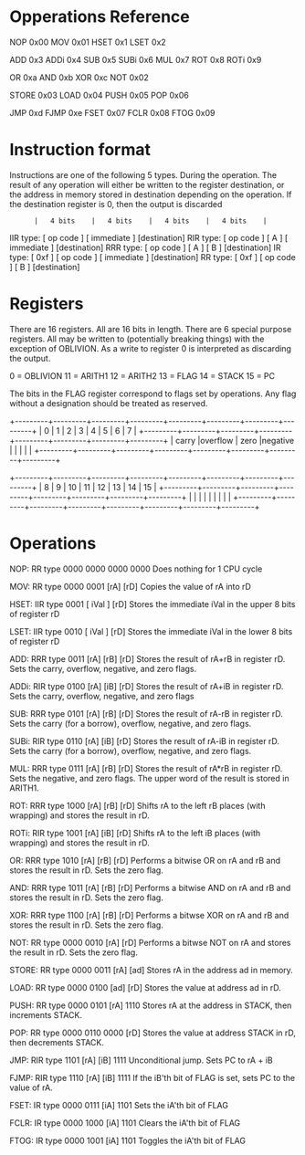 Opperations Reference
=====================

NOP		0x00
MOV		0x01
HSET	0x1
LSET	0x2

ADD		0x3
ADDi	0x4
SUB		0x5
SUBi	0x6
MUL		0x7
ROT		0x8
ROTi	0x9

OR		0xa
AND 	0xb
XOR		0xc
NOT 	0x02

STORE	0x03
LOAD	0x04
PUSH	0x05
POP		0x06

JMP		0xd
FJMP    0xe
FSET    0x07
FCLR    0x08
FTOG    0x09

Instruction format
==================

Instructions are one of the following 5 types. During the operation. The result of any operation will either be written to the register destination, or the address in memory stored in destination depending on the operation. If the destination register is 0, then the output is discarded

          |   4 bits    |   4 bits    |   4 bits    |   4 bits    |
IIR type:  [  op code  ] [       immediate         ] [destination]
RIR type:  [  op code  ] [     A     ] [ immediate ] [destination]
RRR type:  [  op code  ] [     A     ] [     B     ] [destination]
IR  type:  [    0xf    ] [  op code  ] [ immediate ] [destination]
RR  type:  [    0xf    ] [  op code  ] [     B     ] [destination]

Registers
=========

There are 16 registers. All are 16 bits in length. There are 6 special purpose registers. All may be written to (potentially breaking things) with the exception of OBLIVION. As a write to register 0 is interpreted as discarding the output.

0  = OBLIVION
11 = ARITH1
12 = ARITH2
13 = FLAG
14 = STACK
15 = PC

The bits in the FLAG register correspond to flags set by operations. Any flag without a designation should be treated as reserved.

+---------+---------+---------+---------+---------+---------+---------+---------+
|    0    |    1    |    2    |    3    |    4    |    5    |    6    |    7    |
+---------+---------+---------+---------+---------+---------+---------+---------+
|  carry  |overflow |  zero   |negative |         |         |         |         |
+---------+---------+---------+---------+---------+---------+---------+---------+


+---------+---------+---------+---------+---------+---------+---------+---------+
|    8    |    9    |   10    |   11    |   12    |   13    |   14    |   15    |
+---------+---------+---------+---------+---------+---------+---------+---------+
|         |         |         |         |         |         |         |         |
+---------+---------+---------+---------+---------+---------+---------+---------+

Operations
==========

NOP: RR type
0000 0000 0000 0000
Does nothing for 1 CPU cycle

MOV: RR type
0000 0001 [rA] [rD]
Copies the value of rA into rD

HSET: IIR type
0001 [  iVal ] [rD]
Stores the immediate iVal in the upper 8 bits of register rD

LSET: IIR type
0010 [  iVal ] [rD]
Stores the immediate iVal in the lower 8 bits of register rD

ADD: RRR type
0011 [rA] [rB] [rD]
Stores the result of rA+rB in register rD. Sets the carry, overflow, negative, and zero flags.

ADDi: RIR type
0100 [rA] [iB] [rD]
Stores the result of rA+iB in register rD. Sets the carry, overflow, negative, and zero flags

SUB: RRR type
0101 [rA] [rB] [rD]
Stores the result of rA-rB in register rD. Sets the carry (for a borrow), overflow, negative, and zero flags.

SUBi: RIR type
0110 [rA] [iB] [rD]
Stores the result of rA-iB in register rD. Sets the carry (for a borrow), overflow, negative, and zero flags.

MUL: RRR type
0111 [rA] [rB] [rD]
Stores the result of rA*rB in register rD. Sets the negative, and zero flags. The upper word of the result is stored in ARITH1.

ROT: RRR type
1000 [rA] [rB] [rD]
Shifts rA to the left rB places (with wrapping) and stores the result in rD.

ROTi: RIR type
1001 [rA] [iB] [rD]
Shifts rA to the left iB places (with wrapping) and stores the result in rD.

OR: RRR type
1010 [rA] [rB] [rD]
Performs a bitwise OR on rA and rB and stores the result in rD. Sets the zero flag.

AND: RRR type
1011 [rA] [rB] [rD]
Performs a bitwise AND on rA and rB and stores the result in rD. Sets the zero flag.

XOR: RRR type
1100 [rA] [rB] [rD]
Performs a bitwse XOR on rA and rB and stores the result in rD. Sets the zero flag.

NOT: RR type
0000 0010 [rA] [rD]
Performs a bitwse NOT on rA and stores the result in rD. Sets the zero flag.

STORE: RR type
0000 0011 [rA] [ad]
Stores rA in the address ad in memory.

LOAD: RR type
0000 0100 [ad] [rD]
Stores the value at address ad in rD.

PUSH: RR type
0000 0101 [rA] 1110
Stores rA at the address in STACK, then increments STACK.

POP: RR type
0000 0110 0000 [rD]
Stores the value at address STACK in rD, then decrements STACK.

JMP: RIR type
1101 [rA] [iB] 1111
Unconditional jump. Sets PC to rA + iB

FJMP: RIR type
1110 [rA] [iB] 1111
If the iB'th bit of FLAG is set, sets PC to the value of rA.

FSET: IR type
0000 0111 [iA] 1101
Sets the iA'th bit of FLAG

FCLR: IR type
0000 1000 [iA] 1101
Clears the iA'th bit of FLAG

FTOG: IR type
0000 1001 [iA] 1101
Toggles the iA'th bit of FLAG
